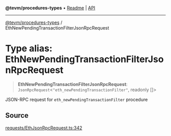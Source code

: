 **@tevm/procedures-types** • [Readme](../README.md) \| [API](../globals.md)

***

[@tevm/procedures-types](../README.md) / EthNewPendingTransactionFilterJsonRpcRequest

# Type alias: EthNewPendingTransactionFilterJsonRpcRequest

> **EthNewPendingTransactionFilterJsonRpcRequest**: `JsonRpcRequest`\<`"eth_newPendingTransactionFilter"`, readonly []\>

JSON-RPC request for `eth_newPendingTransactionFilter` procedure

## Source

[requests/EthJsonRpcRequest.ts:342](https://github.com/evmts/tevm-monorepo/blob/main/packages/procedures-types/src/requests/EthJsonRpcRequest.ts#L342)
